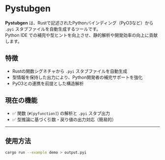 # Pystubgen

**Pystubgen** は、Rustで記述されたPythonバインディング（PyO3など）から `.pyi` スタブファイルを自動生成するツールです。  
Python IDE での補完や型ヒントを向上させ、静的解析や開発効率の向上に貢献します。

## 特徴

- Rustの関数シグネチャから `.pyi` スタブファイルを自動生成
- 型情報を保持した出力により、Python開発者の補完サポートを強化
- PyO3との連携を前提とした構造解析

## 現在の機能

- ✅ 関数 (`#[pyfunction]`) の解析と `.pyi` スタブ出力
- ✅ 型推論に基づく引数・戻り値の出力対応（簡易的）

---

## 使用方法

```bash
cargo run --example demo > output.pyi

